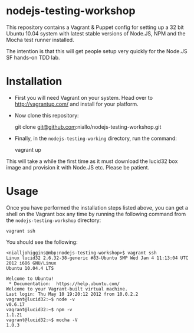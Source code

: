 nodejs-testing-workshop
=======================

This repository contains a Vagrant & Puppet config for setting up a 32 bit
Ubuntu 10.04 system with latest stable versions of Node.JS, NPM and the Mocha
test runner installed.

The intention is that this will get people setup very quickly for the Node.JS SF
hands-on TDD lab.


Installation
============

- First you will need Vagrant on your system. Head over to http://vagrantup.com/ and install for your platform.
- Now clone this repository:

    git clone git@github.com:niallo/nodejs-testing-workshop.git

- Finally, in the `nodejs-testing-working` directory, run the command:

    vagrant up

This will take a while the first time as it must download the lucid32 box image and provision it with Node.JS etc. Please be patient.


Usage
=====

Once you have performed the installation steps listed above, you can get a shell on the Vagrant box any time by running the following command from the `nodejs-testing-workshop` directory:

    vagrant ssh

You should see the following:

    <nialljohiggins@mbp:nodejs-testing-workshop>$ vagrant ssh
    Linux lucid32 2.6.32-38-generic #83-Ubuntu SMP Wed Jan 4 11:13:04 UTC 2012 i686 GNU/Linux
    Ubuntu 10.04.4 LTS

    Welcome to Ubuntu!
     * Documentation:  https://help.ubuntu.com/
    Welcome to your Vagrant-built virtual machine.
    Last login: Thu May 10 19:20:12 2012 from 10.0.2.2
    vagrant@lucid32:~$ node -v
    v0.6.17
    vagrant@lucid32:~$ npm -v
    1.1.21
    vagrant@lucid32:~$ mocha -V
    1.0.3
